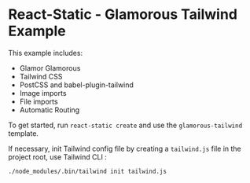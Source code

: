 # React-Static - Glamorous Tailwind Example

This example includes:
- Glamor Glamorous
- Tailwind CSS
- PostCSS and babel-plugin-tailwind
- Image imports
- File imports
- Automatic Routing

To get started, run `react-static create` and use the `glamorous-tailwind` template.

If necessary, init Tailwind config file by creating a `tailwind.js` file in the project root, use Tailwind CLI :
<pre><code>./node_modules/.bin/tailwind init tailwind.js</code></pre>
